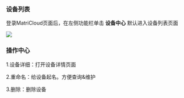 ### 设备列表 ###

登录MatriCloud页面后，在左侧功能栏单击 **设备中心** 默认进入设备列表页面

<img src="/assets/device-list.png">

### 操作中心 ###

1.设备详细：打开设备详情页面

2.重命名：给设备起名。方便查询&维护

3.删除：删除设备